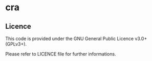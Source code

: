 # cra

## Licence
This code is provided under the GNU General Public Licence v3.0+ (GPLv3+).

Please refer to LICENCE file for further informations. 
